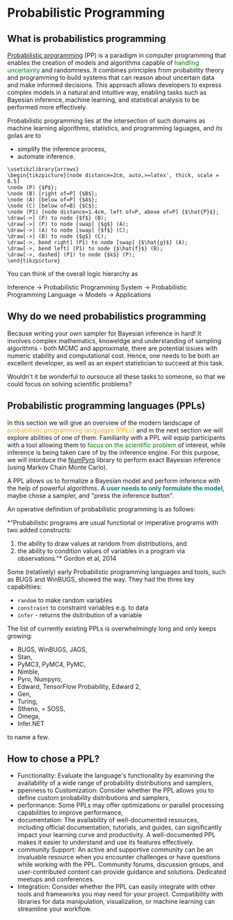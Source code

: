 # Probabilistic Programming

## What is probabilistics programming

[Probabilistic programming](https://en.wikipedia.org/wiki/Probabilistic_programming) (PP) is a paradigm in computer programming that enables the creation of models and algorithms capable of <font color='green'>handling uncertainty</font> and randomness. It combines principles from probability theory and programming to build systems that can reason about uncertain data and make informed decisions. This approach allows developers to express complex models in a natural and intuitive way, enabling tasks such as Bayesian inference, machine learning, and statistical analysis to be performed more effectively.

Probabilistic programming lies at the intersection of such domains as machine learning algorithms, statistics, and programming laguages, and its golas are to 

- simplify the inference process,
- automate inference.

```{tikz, tikz-ex, fig.cap = "Funky tikz", fig.ext = 'png', cache=TRUE}
\usetikzlibrary{arrows}
\begin{tikzpicture}[node distance=2cm, auto,>=latex', thick, scale = 0.5]
\node (P) {$P$};
\node (B) [right of=P] {$B$};
\node (A) [below of=P] {$A$};
\node (C) [below of=B] {$C$};
\node (P1) [node distance=1.4cm, left of=P, above of=P] {$\hat{P}$};
\draw[->] (P) to node {$f$} (B);
\draw[->] (P) to node [swap] {$g$} (A);
\draw[->] (A) to node [swap] {$f$} (C);
\draw[->] (B) to node {$g$} (C);
\draw[->, bend right] (P1) to node [swap] {$\hat{g}$} (A);
\draw[->, bend left] (P1) to node {$\hat{f}$} (B);
\draw[->, dashed] (P1) to node {$k$} (P);
\end{tikzpicture}
```

You can think of the overall logic hierarchy as

Inference &rarr; Probabilistic Programming System   &rarr;  Probabilistic Programming Language  &rarr; Models  &rarr; Applications


## Why do we need probabilistics programming

Because writing your own sampler for Bayesian inference in hard! It involves complex mathematics, knoweldge and understanding of sampling algorithms - both MCMC and approximate, there are potential issues with numeric stability and computational cost. Hence, one needs to be both an excellent developer, as well as an expert statistician to succeed at this task.

Wouldn't it be wonderful to oursouce all these tasks to someone, so that we could focus on solving scientific problems?

## Probabilistic programming languages (PPLs)

In this section we will give an overview of the modern landscape of <font color='orange'>probabilistic programming languages (PPLs)</font> and in the next section we will explore abilities of one of them. Familiarity with a PPL will equip participants with a tool allowing them to <font color='green'>focus on the scientific problem</font> of interest, while inference is being taken care of by the inference engine. For this purpose, we will intorduce the [NumPyro](https://num.pyro.ai/en/latest/index.html#) library to perform exact Bayesian inference (using Markov Chain Monte Carlo).


A PPL allows us to formalize a Bayesian model and perform inference with the help of powerful algorithms. **<font color='teal'>A user needs to only formulate the model</font>**, maybe chose a sampler, and "press the inference button".

An operative definition of probabilistic programming is as follows:

*“Probabilistic programs are usual functional or imperative programs with two added constructs:
1. the ability to draw values at random from distributions, and
2. the ability to condition values of variables in a program via observations.”*
Gordon et al, 2014

Some (relatively) early Probabilistic programming languages and tools, such as BUGS and WinBUGS, showed the way. They had the three key capabiltiies:

- `random` to make random variables
- `constraint` to constraint variables e.g. to data
- `infer` - returns the dsitribution of a variable




The list of currently existing PPLs is overwhelmingly long and only keeps growing:

- BUGS, WinBUGS, JAGS,
- Stan,
- PyMC3, PyMC4, PyMC,
- Nimble,
- Pyro, Numpyro,
- Edward, TensorFlow Probability, Edward 2,
- Gen,
- Turing,
- Stheno,
= SOSS,
- Omega,
- Infer.NET

to name a few.

## How to chose a PPL?
- Functionality: Evaluate the language's functionality by examining the availability of a wide range of probability distributions and samplers,
- ppenness to Customization: Consider whether the PPL allows you to define custom probability distributions and samplers,
- performance: Some PPLs may offer optimizations or parallel processing capabilities to improve performance,
- documentation: The availability of well-documented resources, including official documentation, tutorials, and guides, can significantly impact your learning curve and productivity. A well-documented PPL makes it easier to understand and use its features effectively.
- community Support: An active and supportive community can be an invaluable resource when you encounter challenges or have questions while working with the PPL. Community forums, discussion groups, and user-contributed content can provide guidance and solutions. Dedicated meetups and conferences.
- Integration: Consider whether the PPL can easily integrate with other tools and frameworks you may need for your project. Compatibility with libraries for data manipulation, visualization, or machine learning can streamline your workflow.
